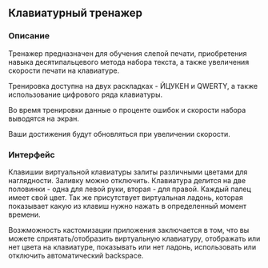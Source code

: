 ## Клавиатурный тренажер

### Описание

Тренажер предназначен для обучения слепой печати, приобретения навыка десятипальцевого метода набора текста, а также увеличения скорости печати на клавиатуре.

Тренировка доступна на двух раскладках - ЙЦУКЕН и QWERTY, а также использование цифрового ряда клавиатуры.

Во время тренировки данные о проценте ошибок и скорости набора выводятся на экран.

Ваши достижения будут обновляться при увеличении скорости.

### Интерфейс

Клавишии виртуальной клавиатуры залиты различными цветами для наглядности. Заливку можно отключить. Клавиатура делится на две половинки - одна для левой руки, вторая - для правой. Каждый палец имеет свой цвет. Так же присутствует виртуальная ладонь, которая показывает какую из клавиш нужно нажать в определенный момент времени.

Возжможность кастомизации приложения заключается в том, что вы можете сприятать/отобразить виртуальную клавиатуру, отображать или нет цвета на клавиатуре, показывать или нет ладонь, использовать или отключить автоматический backspace.
